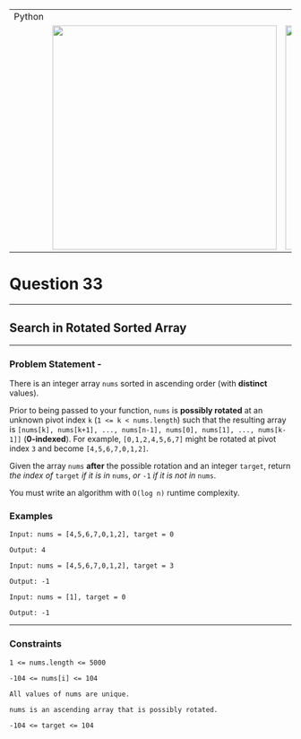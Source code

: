 ||||
|---|---|---|
|Python|
||<img src = 'https://awesomescreenshot.s3.amazonaws.com/image/4900480/44171532-d6867f5447de01f9aa42434d70c63ee2.png?X-Amz-Algorithm=AWS4-HMAC-SHA256&X-Amz-Credential=AKIAJSCJQ2NM3XLFPVKA%2F20231110%2Fus-east-1%2Fs3%2Faws4_request&X-Amz-Date=20231110T140336Z&X-Amz-Expires=28800&X-Amz-SignedHeaders=host&X-Amz-Signature=792406babfd84324e9e2323a43a44a924097d961c8c80059fd4013b6b88dd819' width = 400>|<img src = 'https://awesomescreenshot.s3.amazonaws.com/image/4900480/44171537-1a4e65caac755f2838b35cfb51afd544.png?X-Amz-Algorithm=AWS4-HMAC-SHA256&X-Amz-Credential=AKIAJSCJQ2NM3XLFPVKA%2F20231110%2Fus-east-1%2Fs3%2Faws4_request&X-Amz-Date=20231110T140350Z&X-Amz-Expires=28800&X-Amz-SignedHeaders=host&X-Amz-Signature=a709176ac6c8bcbae8525a1e89de6b5159e401ecebcf4bb3c3cbff789c458e7c' width = 400>


# Question 33
****
## Search in Rotated Sorted Array   

****
### Problem Statement -

There is an integer array `nums` sorted in ascending order (with **distinct** values).

Prior to being passed to your function, `nums` is **possibly rotated** at an unknown pivot index `k` (`1 <= k < nums.length`) such that the resulting array is `[nums[k], nums[k+1], ..., nums[n-1], nums[0], nums[1], ..., nums[k-1]]` (**0-indexed**). For example, `[0,1,2,4,5,6,7]` might be rotated at pivot index `3` and become `[4,5,6,7,0,1,2]`.

Given the array `nums` **after** the possible rotation and an integer `target`, return *the index of* `target` *if it is in* `nums`, *or* `-1` *if it is not in* `nums`.

You must write an algorithm with `O(log n)` runtime complexity.

### Examples
```
Input: nums = [4,5,6,7,0,1,2], target = 0

Output: 4
```
```
Input: nums = [4,5,6,7,0,1,2], target = 3

Output: -1
```
```
Input: nums = [1], target = 0

Output: -1
```
****
### Constraints
```
1 <= nums.length <= 5000

-104 <= nums[i] <= 104

All values of nums are unique.

nums is an ascending array that is possibly rotated.

-104 <= target <= 104
```
